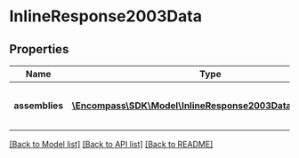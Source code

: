 # InlineResponse2003Data

## Properties
Name | Type | Description | Notes
------------ | ------------- | ------------- | -------------
**assemblies** | [**\Encompass\SDK\Model\InlineResponse2003DataAssemblies[]**](InlineResponse2003DataAssemblies.md) | array of model assemblies to pick from | [optional] 

[[Back to Model list]](../../README.md#documentation-for-models) [[Back to API list]](../../README.md#documentation-for-api-endpoints) [[Back to README]](../../README.md)

